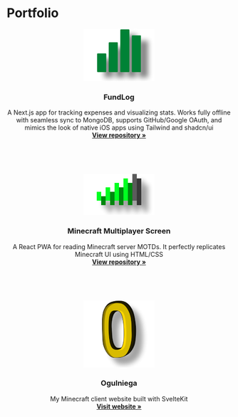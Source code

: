 # Portfolio

<div align="center">
  <a href="https://github.com/xMelonekMaX/fund-log">
    <img src="fundlog logo.png" alt="fundlog logo" width="160" height="117">
  </a>

  <h3 align="center">FundLog</h3>

  <p align="center">
    A Next.js app for tracking expenses and visualizing stats. Works fully offline with seamless sync to MongoDB, supports GitHub/Google OAuth, and mimics the look of native iOS apps using Tailwind and shadcn/ui
    <br />
    <a href="https://github.com/xMelonekMaX/fund-log"><strong>View repository »</strong></a>
  </p>
</div>

<br /><br /><br />

<div align="center">
  <a href="https://github.com/xMelonekMaX/minecraft-multiplayer-screen">
    <img src="minecraft multiplayer screen logo.png" alt="minecraft multiplayer screen logo" width="160" height="92">
  </a>

  <h3 align="center">Minecraft Multiplayer Screen</h3>

  <p align="center">
    A React PWA for reading Minecraft server MOTDs. It perfectly replicates Minecraft UI using HTML/CSS
    <br />
    <a href="https://github.com/xMelonekMaX/minecraft-multiplayer-screen"><strong>View repository »</strong></a>
  </p>
</div>

<br /><br /><br />

<div align="center">
  <a href="https://ogulnie.ga">
    <img src="ogulniega logo.png" alt="ogulniega logo" width="160" height="150">
  </a>
  <h3 align="center">Ogulniega</h3>

  <p align="center">
    My Minecraft client website built with SvelteKit
    <br />
    <a href="https://ogulnie.ga"><strong>Visit website »</strong></a>
  </p>
</div>
